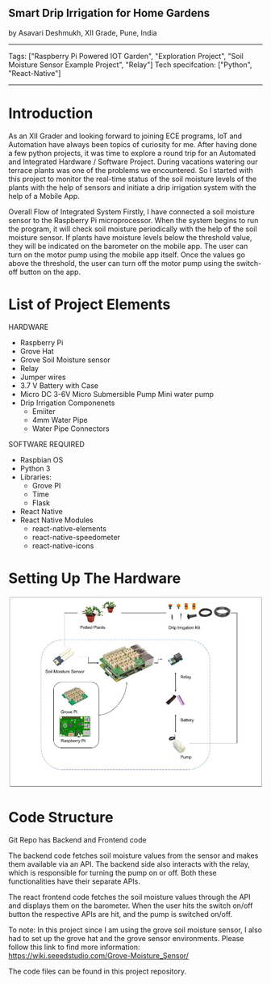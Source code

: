 ## Smart Drip Irrigation for Home Gardens

by Asavari Deshmukh, XII Grade, Pune, India

---

Tags: ["Raspberry Pi Powered IOT Garden", "Exploration Project", "Soil Moisture Sensor Example Project", "Relay"]
Tech specifcation: ["Python", "React-Native"]

---

# Introduction

As an XII Grader and looking forward to joining ECE programs, IoT and Automation have always been topics of curiosity for me. After having done a few python projects, it was time to explore a round trip for an Automated and Integrated Hardware / Software Project.
During vacations watering our terrace plants was one of the problems we encountered. So I started with this project to monitor the real-time status of the soil moisture levels of the plants with the help of sensors and initiate a drip irrigation system with the help of a Mobile App.

Overall Flow of Integrated System
Firstly, I have connected a soil moisture sensor to the Raspberry Pi microprocessor. When the system begins to run the program, it will check soil moisture periodically with the help of the soil moisture sensor. If plants have moisture levels below the threshold value, they will be indicated on the barometer on the mobile app. The user can turn on the motor pump using the mobile app itself. Once the values go above the threshold, the user can turn off the motor pump using the switch-off button on the app.

# List of Project Elements

HARDWARE

- Raspberry Pi
- Grove Hat
- Grove Soil Moisture sensor
- Relay
- Jumper wires
- 3.7 V Battery with Case
- Micro DC 3-6V Micro Submersible Pump Mini water pump
- Drip Irrigation Componenets
  - Emiiter
  - 4mm Water Pipe
  - Water Pipe Connectors

SOFTWARE REQUIRED

- Raspbian OS
- Python 3
- Libraries:
  - Grove PI
  - Time
  - Flask
- React Native
- React Native Modules
  - react-native-elements
  - react-native-speedometer
  - react-native-icons

# Setting Up The Hardware

![N](images/Soil%20Mositure%20Sensor%20Project.jpg)

# Code Structure

Git Repo has Backend and Frontend code

The backend code fetches soil moisture values from the sensor and makes them available via an API. The backend side also interacts with the relay, which is responsible for turning the pump on or off. Both these functionalities have their separate APIs.

The react frontend code fetches the soil moisture values through the API and displays them on the barometer. When the user hits the switch on/off button the respective APIs are hit, and the pump is switched on/off.

To note: In this project since I am using the grove soil moisture sensor, I also had to set up the grove hat and the grove sensor environments. Please follow this link to find more information: https://wiki.seeedstudio.com/Grove-Moisture_Sensor/

The code files can be found in this project repository.
